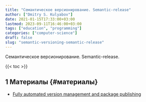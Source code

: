 ```yaml
---
title: "Семантическое версионирование. Semantic-release"
author: ["Dmitry S. Kulyabov"]
date: 2021-01-15T17:33:00+03:00
lastmod: 2023-09-11T16:46:00+03:00
tags: ["education", "programming"]
categories: ["computer-science"]
draft: false
slug: "semantic-versioning-semantic-release"
---
```


Семантическое версионирование. Semantic-release.

<!--more-->

{{< toc >}}


## <span class="section-num">1</span> Материалы {#материалы}

-   [Fully automated version management and package publishing](https://github.com/semantic-release/semantic-release)

